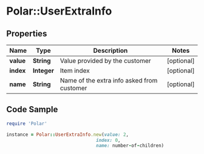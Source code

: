 # Polar::UserExtraInfo

## Properties

Name | Type | Description | Notes
------------ | ------------- | ------------- | -------------
**value** | **String** | Value provided by the customer | [optional] 
**index** | **Integer** | Item index | [optional] 
**name** | **String** | Name of the extra info asked from customer | [optional] 

## Code Sample

```ruby
require 'Polar'

instance = Polar::UserExtraInfo.new(value: 2,
                                 index: 0,
                                 name: number-of-children)
```



